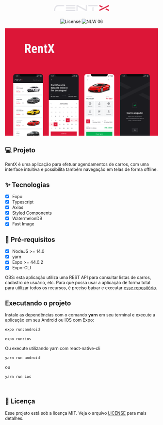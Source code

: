 <h1 align="center">
  <img alt="rentx" height="20" title="rentx" src=".github/Images/Logo.png" />
</h1>

<p align="center">
  <img alt="License" src="https://img.shields.io/static/v1?label=license&message=MIT&color=dc1637&labelColor=0A1033">

 <img src="https://img.shields.io/static/v1?label=Ignite&message=ReactNative&color=dc1637&labelColor=0A1033" alt="NLW 06" />
</p>

<div display: flex align="center">
  <img alt="Cover" title="Cover" src=".github/Images/Cover.png" />
</div>

## 💻 Projeto

RentX é uma aplicação para efetuar agendamentos de carros, com uma interface intuitiva e possibilita também navegação em telas de forma offline.

## ✨ Tecnologias

- [x] Expo
- [x] Typescript
- [x] Axios
- [x] Styled Components
- [x] WatermelonDB
- [x] Fast Image

## 📄 Pré-requisitos

- [x] NodeJS >= 14.0
- [x] yarn
- [x] Expo >= 44.0.2
- [x] Expo-CLI

OBS: esta aplicação utiliza uma REST API para consultar listas de carros, cadastro de usuário, etc. Para que possa usar a aplicação de forma total para utilizar todos os recursos, é preciso baixar e executar <a href="https://github.com/brunodsazevedo/rentx-api">esse repositório</a>.

## Executando o projeto

Instale as dependências com o comando **yarn** em seu terminal e execute a aplicação em seu Android ou IOS com Expo:
```cl
expo run:android
```

```cl
expo run:ios
```
Ou execute utilizando yarn com react-native-cli
```cl
yarn run android
```
ou
```cl
yarn run ios
```

<br />

## 📄 Licença

Esse projeto está sob a licença MIT. Veja o arquivo [LICENSE](LICENSE.md) para mais detalhes.
